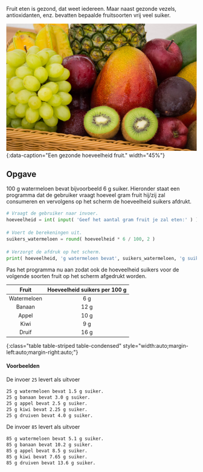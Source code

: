Fruit eten is gezond, dat weet iedereen. Maar naast gezonde vezels, antioxidanten, enz. bevatten bepaalde fruitsoorten vrij veel suiker.

![Een gezonde hoeveelheid fruit.](media/jonas-kakaroto.jpg "Foto door Jonas Kakaroto op Unsplash."){:data-caption="Een gezonde hoeveelheid fruit." width="45%"}

## Opgave
100 g watermeloen bevat bijvoorbeeld 6 g suiker. Hieronder staat een programma dat de gebruiker vraagt hoeveel gram fruit hij/zij zal consumeren en vervolgens op het scherm de hoeveelheid suikers afdrukt.

```python
# Vraagt de gebruiker naar invoer.
hoeveelheid = int( input( 'Geef het aantal gram fruit je zal eten:' ) )

# Voert de berekeningen uit.
suikers_watermeloen = round( hoeveelheid * 6 / 100, 2 )

# Verzorgt de afdruk op het scherm.
print( hoeveelheid, 'g watermeloen bevat', suikers_watermeloen, 'g suiker.')
```

Pas het programma nu aan zodat ook de hoeveelheid suikers voor de volgende soorten fruit op het scherm afgedrukt worden.

| Fruit | Hoeveelheid suikers per 100 g |
|:--------:|:-------------:|
| Watermeloen  | 6 g |
| Banaan | 12 g |
| Appel | 10 g |
| Kiwi | 9 g |
| Druif | 16 g |
{:class="table table-striped table-condensed" style="width:auto;margin-left:auto;margin-right:auto;"}

#### Voorbeelden
De invoer `25` levert als uitvoer
```
25 g watermeloen bevat 1.5 g suiker.
25 g banaan bevat 3.0 g suiker.
25 g appel bevat 2.5 g suiker.
25 g kiwi bevat 2.25 g suiker.
25 g druiven bevat 4.0 g suiker.
```

De invoer `85` levert als uitvoer
```
85 g watermeloen bevat 5.1 g suiker.
85 g banaan bevat 10.2 g suiker.
85 g appel bevat 8.5 g suiker.
85 g kiwi bevat 7.65 g suiker.
85 g druiven bevat 13.6 g suiker.
```